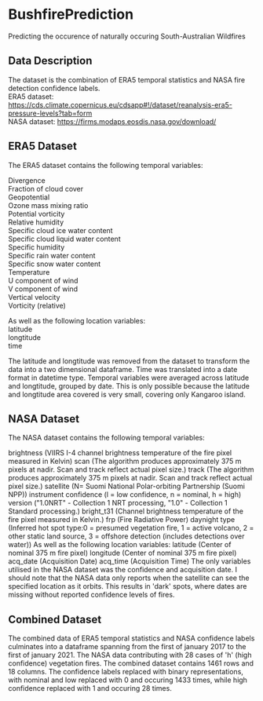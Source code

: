 # BushfirePrediction
Predicting the occurence of naturally occuring South-Australian Wildfires


## Data Description
The dataset is the combination of ERA5 temporal statistics and NASA fire detection confidence labels.  
ERA5 dataset: https://cds.climate.copernicus.eu/cdsapp#!/dataset/reanalysis-era5-pressure-levels?tab=form  
NASA dataset: https://firms.modaps.eosdis.nasa.gov/download/

## ERA5 Dataset
The ERA5 dataset contains the following temporal variables:

Divergence  
Fraction of cloud cover  
Geopotential  
Ozone mass mixing ratio  
Potential vorticity  
Relative humidity  
Specific cloud ice water content  
Specific cloud liquid water content  
Specific humidity  
Specific rain water content  
Specific snow water content  
Temperature  
U component of wind  
V component of wind  
Vertical velocity  
Vorticity (relative)  

As well as the following location variables:  
latitude  
longtitude  
time  

The latitude and longtitude was removed from the dataset to transform the data into a two dimensional dataframe. Time was translated into a date format in datetime type.
Temporal variables were averaged across latitude and longtitude, grouped by date. This is only possible because the latitude and longtitude area covered is very small, covering only Kangaroo island.

## NASA Dataset
The NASA dataset contains the following temporal variables:

brightness (VIIRS I-4 channel brightness temperature of the fire pixel measured in Kelvin)
scan (The algorithm produces approximately 375 m pixels at nadir. Scan and track reflect actual pixel size.)
track (The algorithm produces approximately 375 m pixels at nadir. Scan and track reflect actual pixel size.)
satellite (N= Suomi National Polar-orbiting Partnership (Suomi NPP))
instrument
confidence (l = low confidence, n = nominal, h = high)
version ("1.0NRT" - Collection 1 NRT processing, "1.0" - Collection 1 Standard processing.)
bright_t31 (Channel brightness temperature of the fire pixel measured in Kelvin.)
frp (Fire Radiative Power)
daynight
type (Inferred hot spot type:0 = presumed vegetation fire, 1 = active volcano, 2 = other static land source, 3 = offshore detection (includes detections over water)) As well as the following location variables:
latitude (Center of nominal 375 m fire pixel)
longitude (Center of nominal 375 m fire pixel)
acq_date (Acquisition Date)
acq_time (Acquisition Time)
The only variables utilised in the NASA dataset was the confidence and acquisition date.
I should note that the NASA data only reports when the satellite can see the specified location as it orbits. This results in 'dark' spots, where dates are missing without reported confidence levels of fires.

## Combined Dataset
The combined data of ERA5 temporal statistics and NASA confidence labels culminates into a dataframe spanning from the first of january 2017 to the first of january 2021.
The NASA data contributing with 28 cases of 'h' (high confidence) vegetation fires. The combined dataset contains 1461 rows and 18 columns. The confidence labels replaced with binary representations, with nominal and low replaced with 0 and occuring 1433 times, while high confidence replaced with 1 and occuring 28 times.


